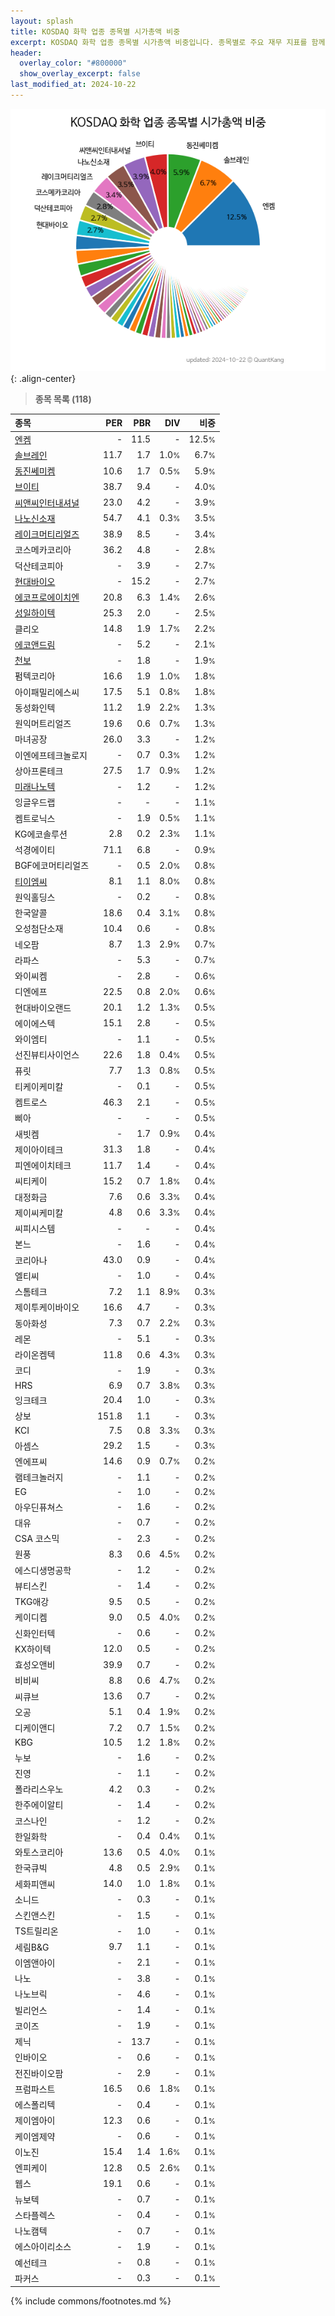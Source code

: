 ```yaml
---
layout: splash
title: KOSDAQ 화학 업종 종목별 시가총액 비중
excerpt: KOSDAQ 화학 업종 종목별 시가총액 비중입니다. 종목별로 주요 재무 지표를 함께 표시합니다.
header:
  overlay_color: "#800000"
  show_overlay_excerpt: false
last_modified_at: 2024-10-22
---
```



![KOSDAQ 화학 업종 종목별 시가총액 비중](/stats/sector/images/kosdaq_업종_화학_종목.png){: .align-center}


> **종목 목록 (118)**<a id="list"></a>

| **종목** | **PER** | **PBR** | **DIV** | **비중** |
| :------- | ------: | ------: | ------: | -------: |
| [엔켐](/348370/) | - | 11.5 | - | 12.5<small>%</small> |
| [솔브레인](/357780/) | 11.7 | 1.7 | 1.0<small>%</small> | 6.7<small>%</small> |
| [동진쎄미켐](/005290/) | 10.6 | 1.7 | 0.5<small>%</small> | 5.9<small>%</small> |
| [브이티](/018290/) | 38.7 | 9.4 | - | 4.0<small>%</small> |
| [씨앤씨인터내셔널](/352480/) | 23.0 | 4.2 | - | 3.9<small>%</small> |
| [나노신소재](/121600/) | 54.7 | 4.1 | 0.3<small>%</small> | 3.5<small>%</small> |
| [레이크머티리얼즈](/281740/) | 38.9 | 8.5 | - | 3.4<small>%</small> |
| 코스메카코리아 | 36.2 | 4.8 | - | 2.8<small>%</small> |
| 덕산테코피아 | - | 3.9 | - | 2.7<small>%</small> |
| [현대바이오](/048410/) | - | 15.2 | - | 2.7<small>%</small> |
| [에코프로에이치엔](/383310/) | 20.8 | 6.3 | 1.4<small>%</small> | 2.6<small>%</small> |
| [성일하이텍](/365340/) | 25.3 | 2.0 | - | 2.5<small>%</small> |
| 클리오 | 14.8 | 1.9 | 1.7<small>%</small> | 2.2<small>%</small> |
| [에코앤드림](/101360/) | - | 5.2 | - | 2.1<small>%</small> |
| [천보](/278280/) | - | 1.8 | - | 1.9<small>%</small> |
| 펌텍코리아 | 16.6 | 1.9 | 1.0<small>%</small> | 1.8<small>%</small> |
| 아이패밀리에스씨 | 17.5 | 5.1 | 0.8<small>%</small> | 1.8<small>%</small> |
| 동성화인텍 | 11.2 | 1.9 | 2.2<small>%</small> | 1.3<small>%</small> |
| 원익머트리얼즈 | 19.6 | 0.6 | 0.7<small>%</small> | 1.3<small>%</small> |
| 마녀공장 | 26.0 | 3.3 | - | 1.2<small>%</small> |
| 이엔에프테크놀로지 | - | 0.7 | 0.3<small>%</small> | 1.2<small>%</small> |
| 상아프론테크 | 27.5 | 1.7 | 0.9<small>%</small> | 1.2<small>%</small> |
| [미래나노텍](/095500/) | - | 1.2 | - | 1.2<small>%</small> |
| 잉글우드랩 | - | - | - | 1.1<small>%</small> |
| 켐트로닉스 | - | 1.9 | 0.5<small>%</small> | 1.1<small>%</small> |
| KG에코솔루션 | 2.8 | 0.2 | 2.3<small>%</small> | 1.1<small>%</small> |
| 석경에이티 | 71.1 | 6.8 | - | 0.9<small>%</small> |
| BGF에코머티리얼즈 | - | 0.5 | 2.0<small>%</small> | 0.8<small>%</small> |
| [티이엠씨](/425040/) | 8.1 | 1.1 | 8.0<small>%</small> | 0.8<small>%</small> |
| 원익홀딩스 | - | 0.2 | - | 0.8<small>%</small> |
| 한국알콜 | 18.6 | 0.4 | 3.1<small>%</small> | 0.8<small>%</small> |
| 오성첨단소재 | 10.4 | 0.6 | - | 0.8<small>%</small> |
| 네오팜 | 8.7 | 1.3 | 2.9<small>%</small> | 0.7<small>%</small> |
| 라파스 | - | 5.3 | - | 0.7<small>%</small> |
| 와이씨켐 | - | 2.8 | - | 0.6<small>%</small> |
| 디엔에프 | 22.5 | 0.8 | 2.0<small>%</small> | 0.6<small>%</small> |
| 현대바이오랜드 | 20.1 | 1.2 | 1.3<small>%</small> | 0.5<small>%</small> |
| 에이에스텍 | 15.1 | 2.8 | - | 0.5<small>%</small> |
| 와이엠티 | - | 1.1 | - | 0.5<small>%</small> |
| 선진뷰티사이언스 | 22.6 | 1.8 | 0.4<small>%</small> | 0.5<small>%</small> |
| 퓨릿 | 7.7 | 1.3 | 0.8<small>%</small> | 0.5<small>%</small> |
| 티케이케미칼 | - | 0.1 | - | 0.5<small>%</small> |
| 켐트로스 | 46.3 | 2.1 | - | 0.5<small>%</small> |
| 삐아 | - | - | - | 0.5<small>%</small> |
| 새빗켐 | - | 1.7 | 0.9<small>%</small> | 0.4<small>%</small> |
| 제이아이테크 | 31.3 | 1.8 | - | 0.4<small>%</small> |
| 피엔에이치테크 | 11.7 | 1.4 | - | 0.4<small>%</small> |
| 씨티케이 | 15.2 | 0.7 | 1.8<small>%</small> | 0.4<small>%</small> |
| 대정화금 | 7.6 | 0.6 | 3.3<small>%</small> | 0.4<small>%</small> |
| 제이씨케미칼 | 4.8 | 0.6 | 3.3<small>%</small> | 0.4<small>%</small> |
| 씨피시스템 | - | - | - | 0.4<small>%</small> |
| 본느 | - | 1.6 | - | 0.4<small>%</small> |
| 코리아나 | 43.0 | 0.9 | - | 0.4<small>%</small> |
| 엘티씨 | - | 1.0 | - | 0.4<small>%</small> |
| 스톰테크 | 7.2 | 1.1 | 8.9<small>%</small> | 0.3<small>%</small> |
| 제이투케이바이오 | 16.6 | 4.7 | - | 0.3<small>%</small> |
| 동아화성 | 7.3 | 0.7 | 2.2<small>%</small> | 0.3<small>%</small> |
| 레몬 | - | 5.1 | - | 0.3<small>%</small> |
| 라이온켐텍 | 11.8 | 0.6 | 4.3<small>%</small> | 0.3<small>%</small> |
| 코디 | - | 1.9 | - | 0.3<small>%</small> |
| HRS | 6.9 | 0.7 | 3.8<small>%</small> | 0.3<small>%</small> |
| 잉크테크 | 20.4 | 1.0 | - | 0.3<small>%</small> |
| 상보 | 151.8 | 1.1 | - | 0.3<small>%</small> |
| KCI | 7.5 | 0.8 | 3.3<small>%</small> | 0.3<small>%</small> |
| 아셈스 | 29.2 | 1.5 | - | 0.3<small>%</small> |
| 엔에프씨 | 14.6 | 0.9 | 0.7<small>%</small> | 0.2<small>%</small> |
| 램테크놀러지 | - | 1.1 | - | 0.2<small>%</small> |
| EG | - | 1.0 | - | 0.2<small>%</small> |
| 아우딘퓨쳐스 | - | 1.6 | - | 0.2<small>%</small> |
| 대유 | - | 0.7 | - | 0.2<small>%</small> |
| CSA 코스믹 | - | 2.3 | - | 0.2<small>%</small> |
| 원풍 | 8.3 | 0.6 | 4.5<small>%</small> | 0.2<small>%</small> |
| 에스디생명공학 | - | 1.2 | - | 0.2<small>%</small> |
| 뷰티스킨 | - | 1.4 | - | 0.2<small>%</small> |
| TKG애강 | 9.5 | 0.5 | - | 0.2<small>%</small> |
| 케이디켐 | 9.0 | 0.5 | 4.0<small>%</small> | 0.2<small>%</small> |
| 신화인터텍 | - | 0.6 | - | 0.2<small>%</small> |
| KX하이텍 | 12.0 | 0.5 | - | 0.2<small>%</small> |
| 효성오앤비 | 39.9 | 0.7 | - | 0.2<small>%</small> |
| 비비씨 | 8.8 | 0.6 | 4.7<small>%</small> | 0.2<small>%</small> |
| 씨큐브 | 13.6 | 0.7 | - | 0.2<small>%</small> |
| 오공 | 5.1 | 0.4 | 1.9<small>%</small> | 0.2<small>%</small> |
| 디케이앤디 | 7.2 | 0.7 | 1.5<small>%</small> | 0.2<small>%</small> |
| KBG | 10.5 | 1.2 | 1.8<small>%</small> | 0.2<small>%</small> |
| 누보 | - | 1.6 | - | 0.2<small>%</small> |
| 진영 | - | 1.1 | - | 0.2<small>%</small> |
| 폴라리스우노 | 4.2 | 0.3 | - | 0.2<small>%</small> |
| 한주에이알티 | - | 1.4 | - | 0.2<small>%</small> |
| 코스나인 | - | 1.2 | - | 0.2<small>%</small> |
| 한일화학 | - | 0.4 | 0.4<small>%</small> | 0.1<small>%</small> |
| 와토스코리아 | 13.6 | 0.5 | 4.0<small>%</small> | 0.1<small>%</small> |
| 한국큐빅 | 4.8 | 0.5 | 2.9<small>%</small> | 0.1<small>%</small> |
| 세화피앤씨 | 14.0 | 1.0 | 1.8<small>%</small> | 0.1<small>%</small> |
| 소니드 | - | 0.3 | - | 0.1<small>%</small> |
| 스킨앤스킨 | - | 1.5 | - | 0.1<small>%</small> |
| TS트릴리온 | - | 1.0 | - | 0.1<small>%</small> |
| 세림B&G | 9.7 | 1.1 | - | 0.1<small>%</small> |
| 이엠앤아이 | - | 2.1 | - | 0.1<small>%</small> |
| 나노 | - | 3.8 | - | 0.1<small>%</small> |
| 나노브릭 | - | 4.6 | - | 0.1<small>%</small> |
| 빌리언스 | - | 1.4 | - | 0.1<small>%</small> |
| 코이즈 | - | 1.9 | - | 0.1<small>%</small> |
| 제닉 | - | 13.7 | - | 0.1<small>%</small> |
| 인바이오 | - | 0.6 | - | 0.1<small>%</small> |
| 전진바이오팜 | - | 2.9 | - | 0.1<small>%</small> |
| 프럼파스트 | 16.5 | 0.6 | 1.8<small>%</small> | 0.1<small>%</small> |
| 에스폴리텍 | - | 0.4 | - | 0.1<small>%</small> |
| 제이엠아이 | 12.3 | 0.6 | - | 0.1<small>%</small> |
| 케이엠제약 | - | 0.6 | - | 0.1<small>%</small> |
| 이노진 | 15.4 | 1.4 | 1.6<small>%</small> | 0.1<small>%</small> |
| 엔피케이 | 12.8 | 0.5 | 2.6<small>%</small> | 0.1<small>%</small> |
| 웹스 | 19.1 | 0.6 | - | 0.1<small>%</small> |
| 뉴보텍 | - | 0.7 | - | 0.1<small>%</small> |
| 스타플렉스 | - | 0.4 | - | 0.1<small>%</small> |
| 나노캠텍 | - | 0.7 | - | 0.1<small>%</small> |
| 에스아이리소스 | - | 1.9 | - | 0.1<small>%</small> |
| 예선테크 | - | 0.8 | - | 0.1<small>%</small> |
| 파커스 | - | 0.3 | - | 0.1<small>%</small> |

{% include commons/footnotes.md %}